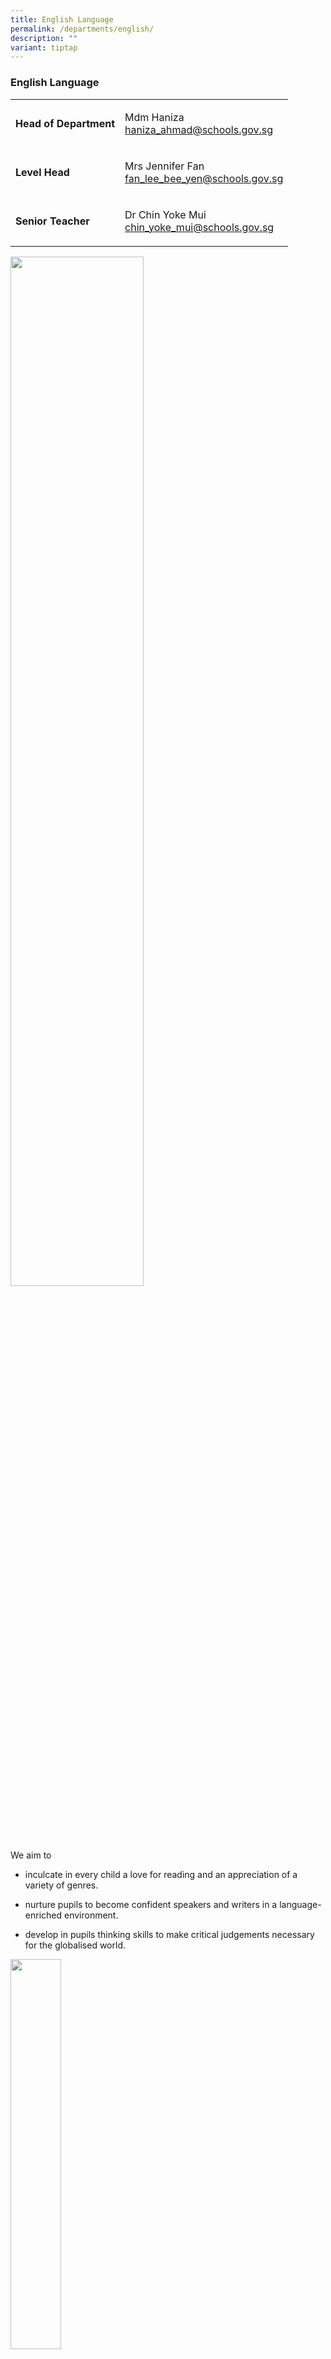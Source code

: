 ```yaml
---
title: English Language
permalink: /departments/english/
description: ""
variant: tiptap
---
```

<h3><strong>English Language</strong></h3><table><tbody><tr><td rowspan="1" colspan="1"><p><strong>Head of Department</strong></p></td><td rowspan="1" colspan="1"><p>Mdm Haniza<br><a href="mailto:haniza_ahmad@schools.gov.sg" rel="noopener noreferrer nofollow" target="_blank">haniza_ahmad@schools.gov.sg</a></p></td></tr><tr><td rowspan="1" colspan="1"><p><strong>Level Head</strong></p></td><td rowspan="1" colspan="1"><p>Mrs Jennifer Fan<br><a href="mailto:fan_lee_bee_yen@schools.gov.sg" rel="noopener noreferrer nofollow" target="_blank">fan_lee_bee_yen@schools.gov.sg</a></p></td></tr><tr><td rowspan="1" colspan="1"><p><strong>Senior Teacher</strong></p></td><td rowspan="1" colspan="1"><p>Dr Chin Yoke Mui<br><a href="mailto:chin_yoke_mui@schools.gov.sg" rel="noopener noreferrer nofollow" target="_blank">chin_yoke_mui@schools.gov.sg</a></p></td></tr></tbody></table><p></p><div class="isomer-image-wrapper"><img style="width:65%" height="auto" width="100%" src="/images/department%20objectives.jpg"></div><p>We aim to</p><ul><li><p>inculcate in every child a love for reading and an appreciation of a variety of genres.</p></li><li><p>nurture pupils to become confident speakers and writers in a language-enriched environment.</p></li><li><p>develop in pupils thinking skills to make critical judgements necessary for the globalised world.</p></li></ul><div class="isomer-image-wrapper"><img style="width:40%" height="auto" width="100%" src="/images/programmes.png"></div><p>1. <strong>St</strong>rategies for <strong>E</strong>nglish <strong>L</strong>anguage <strong>L</strong>earning <strong>A</strong>nd <strong>R</strong>eading <strong>(STELLAR)</strong></p><div class="isomer-image-wrapper"><img style="width:30%" height="auto" width="100%" src="/images/english0.jpg"></div><div class="isomer-image-wrapper"><img style="width:51%" height="auto" width="100%" src="/images/english1.jpg"></div><p>The STELLAR Curriculum aims to:</p><p>strengthen both language and reading skills as well as promote a positive attitude towards reading in the foundational years through a variety of learner-centred and developmentally appropriate pedagogical approaches using age-appropriate authentic children's literature.</p><p>The STELLAR pedagogic model for&nbsp;<strong>lower</strong>&nbsp;primary is made up of three major teaching strategies:</p><ul><li><p>Shared Book Approach (SBA)</p></li><li><p>Modified Language Experience Approach (MLEA)</p></li><li><p>Learning Centres (LC)</p></li></ul><p>The STELLAR pedagogic model for&nbsp;<strong>upper</strong>&nbsp;primary is made up of three major teaching strategies:</p><ul><li><p>Sustained Silent Reading (SSR) (Supported Reading, KWL, Retelling)</p></li><li><p>Writing Process Cycle (WPC)</p></li><li><p>Differentiated Instruction (DI)</p></li></ul><h5><strong>2. EL Fiesta</strong></h5><div class="isomer-image-wrapper"><img style="width:25%" height="auto" width="100%" src="/images/english2.jpg"></div><p>The Language Fiesta, a month-long event featuring a variety of activities, is organised to help pupils to&nbsp;learn the English Language in a fun way. It is in line with the national Speak Good English Movement, with the objective of encouraging pupils to use grammatically correct&nbsp;English that is universally understood. Throughout April, all pupils are involved in a host of engaging EL activities at every level to&nbsp;raise awareness of the importance of English Language, and&nbsp;encourage pupils to continue to&nbsp;speak and write standard English&nbsp;throughout the year.</p><div class="isomer-image-wrapper"><img style="width:35%" height="auto" width="100%" src="/images/english3.jpg"></div><p>Various fun and meaningful activities are organised, which include Oratorical Contest, Reader's Theatre, Choral Reading, Spelling Bee, quizzes and games. English game booths, designed and conducted by the EL Club members and EL Ambassadors feature fun language games for the pupils to play during recess.</p><div class="isomer-image-wrapper"><img style="width:75%" height="auto" width="100%" src="/images/english4.jpg"></div><p>Characters from popular children’s books also come alive, such as Pinocchio and Little Red Riding Hood, as they mingle among the Peiying students and converse about their storybook roles.</p><div class="isomer-image-wrapper"><img style="width:75%" height="auto" width="100%" src="/images/english5.jpg"></div><h5><strong>3. Extended Reading Programme</strong></h5><p>A variety of interesting books have been provided for all levels in the school. These books are found in the classroom library corners, where the English Ambassadors will coordinate the loaning of books borrowed.</p><div class="isomer-image-wrapper"><img style="width:45%" height="auto" width="100%" src="/images/english6.jpg"></div><p>The programme is pegged with the TicTacToe reading activity, which encourages pupils to complete a set of connection activities. These connection activities (such as designing a poster of the book read and writing a letter to the main character) are designed to provide differentiation for learning abilities and interests of pupils.</p><h5><strong>4. Little Red Dot</strong></h5><div class="isomer-image-wrapper"><img style="width:45%" height="auto" width="100%" src="/images/english7.jpg"></div><p>The subscription of the newspaper The Straits Times and its supplement, Little Red Dot, ensure that P4 &amp; P5 pupils are exposed to current affairs and expository writing throughout the year.&nbsp;</p><p>There is an enhancement of grammar and vocabulary through exposure to the various articles targeted at the primary school pupils. National Education messages are also infused into the EL lessons through the discussion of topics highlighted in every issue.</p><h5><strong>5. Let's Read Programme</strong></h5><div class="isomer-image-wrapper"><img style="width: 100%" height="auto" width="100%" alt="" src="/images/english8.jpg"></div><p>The Reading Programme gives exposure to P1, P2 and P3 pupils to a wide variety of text types, such as storybooks and magazines. It promotes reading and fosters a love of books and literature through motivating stories.</p><h5><strong>6. Media Resource Library (MRL) - READ @ Peiying</strong></h5><div class="isomer-image-wrapper"><img style="width:55%" height="auto" width="100%" src="/images/english9.png"></div><p>READ @ Peiying refers to&nbsp;<strong>R</strong>eading&nbsp;<strong>E</strong>xtensively&nbsp;<strong>A</strong>ids Un<strong>D</strong>erstanding both in and out of the classrooms. The MRL believes in the whole-school approach to develop a school-wide reading culture, so students would need access to a wide variety of books and school-wide programmes, and initiatives should be made available with a structured time set aside to allow for reading for pleasure.</p><div class="isomer-image-wrapper"><img style="width:55%" height="auto" width="100%" src="/images/english10.jpg"></div><p>These initiatives include</p><ul data-tight="true" class="tight"><li><p>providing ERP books for their class libraries</p></li><li><p>Pocket-Size Programmes on various genres</p></li><li><p>Guest Readers who conduct storytelling for P1 to P3</p></li><li><p>Organising a Mobile Library every month at the canteen</p></li></ul><p>The school also partners with public libraries to conduct reading activities.</p><h5><strong>7. Collaborations</strong></h5><p>As part of the school’s whole school approach to develop to a school-wide reading culture, it collaborates with the National Library Board (NLB) to promote a love for reading.</p><p>Among the activities conducted throughout the year are:</p><ul data-tight="true" class="tight"><li><p>Book 2 Go – Mass Borrowing of books</p></li><li><p>Book Buzz – Book talks conducted by librarians during assembly</p></li><li><p>Storytelling sessions by the librarians for P1 to P3 classes</p></li><li><p>Book Bugs</p></li><li><p>Reading Interest Profile</p></li><li><p>Read Rail</p></li><li><p>Teachers’ Workshop - storytelling techniques, NLB’s eResources, eBooks</p></li></ul><div class="isomer-image-wrapper"><img style="width:49.5%" height="auto" width="100%" src="/images/english11.jpg"></div><div class="isomer-image-wrapper"><img style="width:31.5%" height="auto" width="100%" src="/images/english12.jpg"></div><p>The school also collaborates with other schools in the cluster&nbsp;to conduct workshops for students such as digital storytelling using software such as Newsmaker.</p><h5><strong>8. Intervention Programmes</strong></h5><div class="isomer-image-wrapper"><img style="width:35%" height="auto" width="100%" src="/images/english13.jpg"></div><p>(a) Learning Support Programme (LSP)<br>It is an early intervention programme aimed at providing additional support to students who enter Primary 1 lacking developmentally appropriate English language and literacy skills. Its objective is to equip these students with basic reading and spelling skills.</p><p>(b) Reading Remediation Programme (RRP)<br>The Reading Remediation Programme (RRP) is an additional literacy support programme implemented at P3 and P4 to support students with reading difficulties but who do not have dyslexia.</p><p>(c) School Dyslexic Remediation (SDR)<br>The School-based Dyslexia Remediation (SDR) Programme enables students to become strategic decoders and spellers, flexible in the use of different strategies. It equips students with decoding and spelling strategies, and internalise these strategies which they would use through practice.</p><h5><strong>9. P3 and P4 Enrichment Programme</strong></h5><p>With the aim of promoting oracy among students, the English department conducted several enrichment workshops for Primary 3 and Primary 4 students.</p><p>Primary 3 students were engaged in Readers’ Theatre, which helped them to learn to express themselves appropriately, confidently, clearly, eloquently and expressively. They were also taught a variety of vocal techniques to present their stories.</p><p>Primary 4 students had the opportunity to do Public Speaking, which helped them to learn the right public speaking skills in order to become an empathetic and effective communicator. The workshop also helped them gain confidence and motivation in delivering a narrative through positive reinforcement.</p><div class="iframe-wrapper"><iframe height="350" width="600" allowfullscreen="true" frameborder="0" src="https://docs.google.com/presentation/d/e/2PACX-1vT3meONARLFTyN6xQasNysTQXhDZZ2eTME6mGRQk5KLzPgvnFB8ndCYh47uOG3TT3oEGRP1MqEPGPx8/embed?start=false&amp;loop=false&amp;delayms=3000"></iframe></div><p></p><div class="isomer-image-wrapper"><img style="width:40%" height="auto" width="100%" src="/images/useful%20links.png"></div><p>1)&nbsp;<a href="https://www.goodenglish.org.sg/" rel="noopener noreferrer nofollow" target="_blank">Speak Good English Movement</a></p><p>2)&nbsp;<a href="http://www.stellarliteracy.sg/" rel="noopener noreferrer nofollow" target="_blank">STELLAR</a></p><p>3)&nbsp;<a href="http://www.nlb.gov.sg/" rel="noopener noreferrer nofollow" target="_blank">National Library Board</a></p><p>4)&nbsp;<a href="https://schoolibrary.moe.edu.sg/peiyingpri" rel="noopener noreferrer nofollow" target="_blank">Peiying Primary School Library</a></p><p>5)&nbsp;<a href="https://schoolibrary.moe.edu.sg/eresourcespri/cgi-bin/spydus.exe/MSGTRN/WPAC/HOME" rel="noopener noreferrer nofollow" target="_blank">School eResource Repository</a></p><p></p><h4><strong>Peiying Readers Card Templates</strong></h4><p>Click&nbsp;on the image below to download a copy of the Peiying Readers Card Templates</p><div class="isomer-image-wrapper"><img style="width: 50%;" height="auto" width="100%" alt="" src="/images/peiying readers template cover.png"></div><p></p>